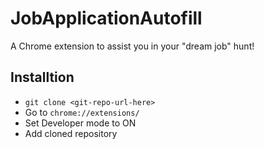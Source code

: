 # JobApplicationAutofill
A Chrome extension to assist you in your "dream job" hunt!

## Installtion

- ```git clone <git-repo-url-here>```
- Go to ```chrome://extensions/```
- Set Developer mode to ON
- Add cloned repository
